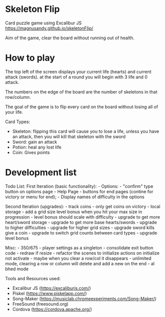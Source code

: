 # Skeleton Flip
Card puzzle game using Excalibur JS
https://magnusandy.github.io/skeletonFlip/

Aim of the game, clear the board without running out of health.

# How to play

The top left of the screen displays your current life (hearts) and current attack (swords). at the start of a round you will begin with 3 life and 0 attack.

The numbers on the edge of the board are the number of skeletons in that row/column.

The goal of the game is to flip every card on the board without losing all of your life.

Card Types: 
 - Skeleton: flipping this card will cause you to lose a life, unless you have an attack, then you will kill that skeleton with the sword
 - Sword: gain an attack
 - Potion: heal any lost life
 - Coin: Gives points

# Development list
Todo List:
First Iteration (basic functionality): 
    - Options:
        - "confirm" type button on options page
    - Help Page
    - buttons for end pages (contine for victory or menu for end);
    - Display names of difficulty in the options    

Second Iteration (upgrades):
    - track coins
    - only get coins on victory
    - local storage
    - add a grid size level bonus when you hit your max size in progression
    - level bonus should scale with difficulty
    - upgrade to get more heart/sword storage
    - upgrade to get more base hearts/swords
    - upgrade to higher difficulties
    - upgrade for higher grid sizes
    - upgrade sword kills give a coin
    - upgrade to switch grid counts between card types
    - upgrade level bonus

Misc:
    - 350/675
    - player settings as a singleton
    - consolidate exit button code
    - redraw if resize
    - refactor the scenes to initialize actions on initialize not activate
    - maybe when you clear a row/col it disappears
    - unlimited mode, clearing a row or column will delete and add a new on the end
    - al bhed mode

Tools and Resources used: 
- Excalibur JS (https://excaliburjs.com/)
- Piskel (https://www.piskelapp.com/)
- Song-Maker (https://musiclab.chromeexperiments.com/Song-Maker/)
- FreeSound (freesound.org)
- Cordova (https://cordova.apache.org/)
